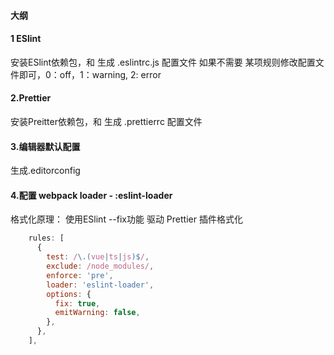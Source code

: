 #### 大纲

#### 1 ESlint
安装ESlint依赖包，和 生成 .eslintrc.js 配置文件
如果不需要 某项规则修改配置文件即可，0：off，1：warning, 2: error
#### 2.Prettier
安装Preitter依赖包，和 生成 .prettierrc 配置文件

#### 3.编辑器默认配置
生成.editorconfig

#### 4.配置 webpack loader - :eslint-loader
格式化原理：
使用ESlint --fix功能 驱动 Prettier 插件格式化
```js
    rules: [
      {
        test: /\.(vue|ts|js)$/,
        exclude: /node_modules/,
        enforce: 'pre',
        loader: 'eslint-loader',
        options: {
          fix: true,
          emitWarning: false,
        },
      },
    ],
```

